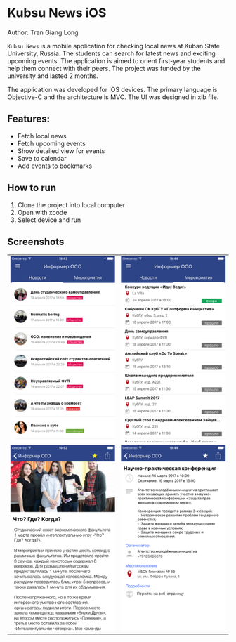 # Kubsu News iOS
Author: Tran Giang Long

`Kubsu News` is a mobile application for checking local news at Kuban State University, Russia. The students can search for latest news and exciting upcoming events. The application is aimed to orient first-year students and help them connect with their peers. The project was funded by the university and lasted 2 months.

The application was developed for iOS devices. The primary language is Objective-C and the architecture is MVC. The UI was designed in xib file.

## Features:
- Fetch local news
- Fetch upcoming events
- Show detailed view for events 
- Save to calendar
- Add events to bookmarks
## How to run
1. Clone the project into local computer
2. Open with xcode
3. Select device and run
## Screenshots

| | |
:-------------------------:|:-------------------------:
![Screenshot](./docs/01.png) | ![Screenshot](./docs/02.png) 
![Screenshot](./docs/03.png) | ![Screenshot](./docs/04.png)